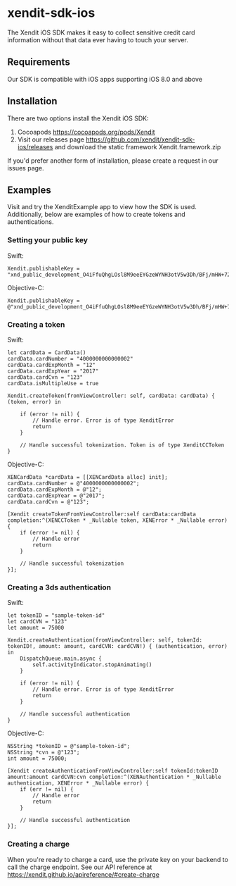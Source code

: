 # xendit-sdk-ios
The Xendit iOS SDK makes it easy to collect sensitive credit card information without that data ever having to touch your server.

## Requirements
Our SDK is compatible with iOS apps supporting iOS 8.0 and above

## Installation
There are two options install the Xendit iOS SDK:
1. Cocoapods https://cocoapods.org/pods/Xendit
2. Visit our releases page https://github.com/xendit/xendit-sdk-ios/releases and download the static framework Xendit.framework.zip

If you'd prefer another form of installation, please create a request in our issues page.

## Examples
Visit and try the XenditExample app to view how the SDK is used. Additionally, below are examples of how to create tokens and authentications.

### Setting your public key
Swift:
```
Xendit.publishableKey = "xnd_public_development_O4iFfuQhgLOsl8M9eeEYGzeWYNH3otV5w3Dh/BFj/mHW+72nCQR/"
```

Objective-C:
```
Xendit.publishableKey = @"xnd_public_development_O4iFfuQhgLOsl8M9eeEYGzeWYNH3otV5w3Dh/BFj/mHW+72nCQR/";
```

### Creating a token
Swift:
```
let cardData = CardData()
cardData.cardNumber = "4000000000000002"
cardData.cardExpMonth = "12"
cardData.cardExpYear = "2017"
cardData.cardCvn = "123"
cardData.isMultipleUse = true

Xendit.createToken(fromViewController: self, cardData: cardData) { (token, error) in

    if (error != nil) {
        // Handle error. Error is of type XenditError
        return
    }

    // Handle successful tokenization. Token is of type XenditCCToken
}
```

Objective-C:
```
XENCardData *cardData = [[XENCardData alloc] init];
cardData.cardNumber = @"4000000000000002";
cardData.cardExpMonth = @"12";
cardData.cardExpYear = @"2017";
cardData.cardCvn = @"123";

[Xendit createTokenFromViewController:self cardData:cardData completion:^(XENCCToken * _Nullable token, XENError * _Nullable error) {
    if (error != nil) {
        // Handle error
        return
    }

    // Handle successful tokenization
}];
```

### Creating a 3ds authentication

Swift:
```
let tokenID = "sample-token-id"
let cardCVN = "123"
let amount = 75000

Xendit.createAuthentication(fromViewController: self, tokenId: tokenID!, amount: amount, cardCVN: cardCVN!) { (authentication, error) in
    DispatchQueue.main.async {
        self.activityIndicator.stopAnimating()
    }

    if (error != nil) {
        // Handle error. Error is of type XenditError
        return
    }

    // Handle successful authentication
}
```

Objective-C:
```
NSString *tokenID = @"sample-token-id";
NSString *cvn = @"123";
int amount = 75000;

[Xendit createAuthenticationFromViewController:self tokenId:tokenID amount:amount cardCVN:cvn completion:^(XENAuthentication * _Nullable authentication, XENError * _Nullable error) {
    if (err != nil) {
        // Handle error
        return
    }

    // Handle successful authentication
}];
```

### Creating a charge
When you're ready to charge a card, use the private key on your backend to call the charge endpoint. See our API reference at https://xendit.github.io/apireference/#create-charge
